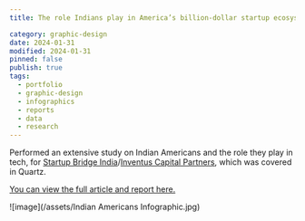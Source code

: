 ```yaml
---
title: The role Indians play in America’s billion-dollar startup ecosystem Report and Infographic

category: graphic-design
date: 2024-01-31
modified: 2024-01-31
pinned: false
publish: true
tags:
  - portfolio
  - graphic-design
  - infographics
  - reports
  - data
  - research
---
```


Performed an extensive study on Indian Americans and the role they play in tech, for [Startup Bridge India](https://startupbridgeindia.org/)/[Inventus Capital Partners](http://inventuscap.com/), which was covered in Quartz.

[You can view the full article and report here.](https://qz.com/india/1050736/then-and-now-the-role-indians-play-in-americas-billion-dollar-startup-ecosystem/)

![image](/assets/Indian Americans Infographic.jpg)
